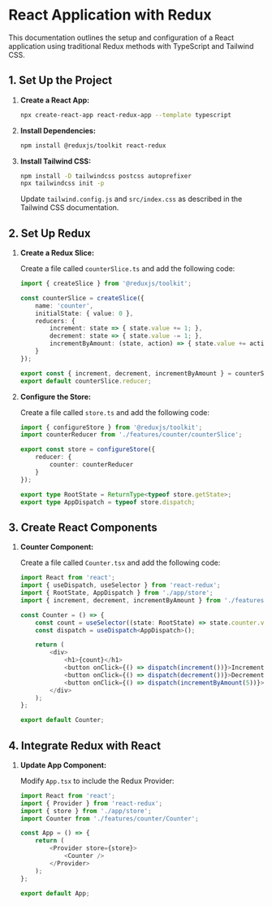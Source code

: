 # React Application with Redux

This documentation outlines the setup and configuration of a React application using traditional Redux methods with TypeScript and Tailwind CSS.

## 1. Set Up the Project

1. **Create a React App:**

    ```bash
    npx create-react-app react-redux-app --template typescript
    ```

2. **Install Dependencies:**

    ```bash
    npm install @reduxjs/toolkit react-redux
    ```

3. **Install Tailwind CSS:**

    ```bash
    npm install -D tailwindcss postcss autoprefixer
    npx tailwindcss init -p
    ```

    Update `tailwind.config.js` and `src/index.css` as described in the Tailwind CSS documentation.

## 2. Set Up Redux

1. **Create a Redux Slice:**

    Create a file called `counterSlice.ts` and add the following code:

    ```typescript
    import { createSlice } from '@reduxjs/toolkit';

    const counterSlice = createSlice({
        name: 'counter',
        initialState: { value: 0 },
        reducers: {
            increment: state => { state.value += 1; },
            decrement: state => { state.value -= 1; },
            incrementByAmount: (state, action) => { state.value += action.payload; }
        }
    });

    export const { increment, decrement, incrementByAmount } = counterSlice.actions;
    export default counterSlice.reducer;
    ```

2. **Configure the Store:**

    Create a file called `store.ts` and add the following code:

    ```typescript
    import { configureStore } from '@reduxjs/toolkit';
    import counterReducer from './features/counter/counterSlice';

    export const store = configureStore({
        reducer: {
            counter: counterReducer
        }
    });

    export type RootState = ReturnType<typeof store.getState>;
    export type AppDispatch = typeof store.dispatch;
    ```

## 3. Create React Components

1. **Counter Component:**

    Create a file called `Counter.tsx` and add the following code:

    ```typescript
    import React from 'react';
    import { useDispatch, useSelector } from 'react-redux';
    import { RootState, AppDispatch } from './app/store';
    import { increment, decrement, incrementByAmount } from './features/counter/counterSlice';

    const Counter = () => {
        const count = useSelector((state: RootState) => state.counter.value);
        const dispatch = useDispatch<AppDispatch>();

        return (
            <div>
                <h1>{count}</h1>
                <button onClick={() => dispatch(increment())}>Increment</button>
                <button onClick={() => dispatch(decrement())}>Decrement</button>
                <button onClick={() => dispatch(incrementByAmount(5))}>Increment by 5</button>
            </div>
        );
    };

    export default Counter;
    ```

## 4. Integrate Redux with React

1. **Update App Component:**

    Modify `App.tsx` to include the Redux Provider:

    ```typescript
    import React from 'react';
    import { Provider } from 'react-redux';
    import { store } from './app/store';
    import Counter from './features/counter/Counter';

    const App = () => {
        return (
            <Provider store={store}>
                <Counter />
            </Provider>
        );
    };

    export default App;
    ```

